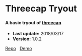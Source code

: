 # Threecap Tryout

#### A basic tryout of [threecap](https://github.com/jbaicoianu/threecap)

+ __Last update:__  2018/03/17
+ __Version:__      1.0.2

[Repo](https://github.com/richplastow/threecap-tryout) &nbsp;
[Demo](http://richplastow.com/threecap-tryout/)  
